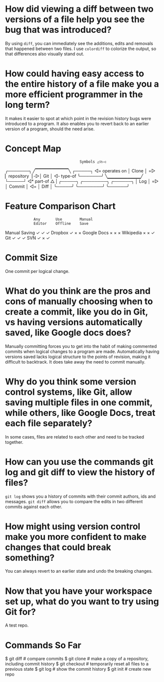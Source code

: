 <!---
# lesson_1_reflections.md
# https://www.udacity.com/course/how-to-use-git-and-github--ud775
# Lesson 1: Navigating a Commit History
#
# In this lesson, you’ll learn about a few different types of version control
# systems and discover what makes Git a great version control system for
# programmers. You’ll also get practice using Git to view the history of an
# existing project. You’ll learn to see all the versions that have been saved,
# checkout a previous version, and compare two different versions.
#
# Sjaak van den Berg
# @svdb
-->

# How did viewing a diff between two versions of a file help you see the bug that was introduced?

By using `diff`, you can immediately see the additions, edits and removals that happened between two files. I use `colordiff` to colorize the output, so that differences also visually stand out.

# How could having easy access to the entire history of a file make you a more efficient programmer in the long term?

It makes it easier to spot at which point in the revision history bugs were introduced to a program. It also enables you to revert back to an earlier version of a program, should the need arise.

# Concept Map
                                      Symbols △▽▷◁
╭───────╮    ╱▔▔▔▔▔▔▔▔▔▔╲   ┌─────┐   ◁= operates on
│ Clone │ =▷ ▏repository▕ -▷│ Git │   ◁- type-of
╰───────╯    ╲▁▁▁▁▁▁▁▁▁▁╱   └─────┘   ◁* part-of
                   △
                   |
   ╭─────╮    ╭────────╮    ╭──────╮
   │ Log │ =▷ │ Commit │ ◁= │ Diff │
   ╰─────╯    ╰────────╯    ╰──────╯

# Feature Comparison Chart

                 Any       Use        Manual
                 Editor    Offline    Save
Manual Saving    ✓         ✓          ✓
Dropbox          ✓         ×          ×
Google Docs      ×         ×          ×
Wikipedia        ×         ×          ✓
Git              ✓         ✓          ✓
SVN              ✓         ×          ✓

# Commit Size

One commit per logical change.

# What do you think are the pros and cons of manually choosing when to create a commit, like you do in Git, vs having versions automatically saved, like Google docs does?

Manually committing forces you to get into the habit of making commented commits when logical changes to a program are made. Automatically having versions saved lacks logical structure to the points of revision, making it difficult to backtrack. It does take away the need to commit manually.

# Why do you think some version control systems, like Git, allow saving multiple files in one commit, while others, like Google Docs, treat each file separately?

In some cases, files are related to each other and need to be tracked together.

# How can you use the commands git log and git diff to view the history of files?

`git log` shows you a history of commits with their commit authors, ids and messages. `git diff` allows you to compare the edits in two different commits against each other.

# How might using version control make you more confident to make changes that could break something?

You can always revert to an earlier state and undo the breaking changes.

# Now that you have your workspace set up, what do you want to try using Git for?

A test repo.

# Commands So Far

$ git diff      # compare commits
$ git clone     # make a copy of a repository, including commit history
$ git checkout  # temporarily reset all files to a previous state
$ git log       # show the commit history
$ git init      # create new repo

